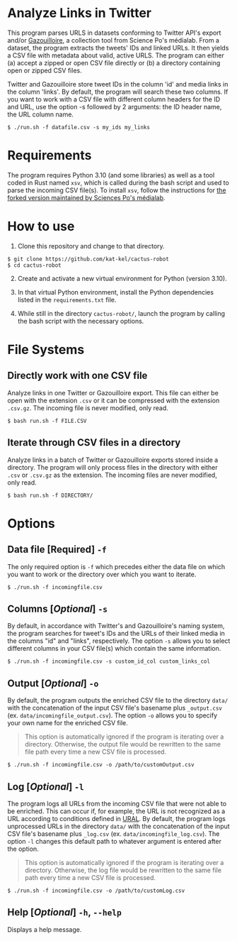 # Analyze Links in Twitter

This program parses URLS in datasets conforming to Twitter API's export and/or [Gazouilloire](https://github.com/medialab/gazouilloire), a collection tool from Science Po's médialab. From a dataset, the program extracts the tweets' IDs and linked URLs. It then yields a CSV file with metadata about valid, active URLS. The program can either (a) accept a zipped or open CSV file directly or (b) a directory containing open or zipped CSV files.

Twitter and Gazouilloire store tweet IDs in the column 'id' and media links in the column 'links'. By default, the program will search these two columns. If you want to work with a CSV file with different column headers for the ID and URL, use the option -s followed by 2 arguments: the ID header name, the URL column name.

```shell
$ ./run.sh -f datafile.csv -s my_ids my_links
```

# Requirements
The program requires Python 3.10 (and some libraries) as well as a tool coded in Rust named `xsv`, which is called during the bash script and used to parse the incoming CSV file(s). To install `xsv`, follow the instructions for [the forked version maintained by Sciences Po's médialab](https://github.com/medialab/xsv).

# How to use

1. Clone this repository and change to that directory.
```shell
$ git clone https://github.com/kat-kel/cactus-robot
$ cd cactus-robot
```

2. Create and activate a new virtual environment for Python (version 3.10).

3. In that virtual Python environment, install the Python dependencies listed in the `requirements.txt` file.

4. While still in the directory `cactus-robot/`, launch the program by calling the bash script with the necessary options.

# File Systems

## Directly work with one CSV file
Analyze links in one Twitter or Gazouilloire export. This file can either be open with the extension `.csv` or it can be compressed with the extension `.csv.gz`. The incoming file is never modified, only read.

```shell
$ bash run.sh -f FILE.CSV
```

## Iterate through CSV files in a directory

Analyze links in a batch of Twitter or Gazouilloire exports stored inside a directory. The program will only process files in the directory with either `.csv` or `.csv.gz` as the extension. The incoming files are never modified, only read.

```shell
$ bash run.sh -f DIRECTORY/
```

# Options

## Data file \[**Required**\] `-f`

The only required option is `-f` which precedes either the data file on which you want to work or the directory over which you want to iterate.

```shell
$ ./run.sh -f incomingfile.csv
```

## Columns \[*Optional*\] `-s`

By default, in accordance with Twitter's and Gazouilloire's naming system, the program searches for tweet's IDs and the URLs of their linked media in the columns "id" and "links", respectively. The option `-s` allows you to select different columns in your CSV file(s) which contain the same information.

```shell
$ ./run.sh -f incomingfile.csv -s custom_id_col custom_links_col
```

## Output \[*Optional*\] `-o`

By default, the program outputs the enriched CSV file to the directory `data/` with the concatenation of the input CSV file's basename plus `_output.csv` (ex. `data/incomingfile_output.csv`). The option `-o` allows you to specify your own name for the enriched CSV file.

> This option is automatically ignored if the program is iterating over a directory. Otherwise, the output file would be rewritten to the same file path every time a new CSV file is processed.

```shell
$ ./run.sh -f incomingfile.csv -o /path/to/customOutput.csv
```

## Log \[*Optional*\] `-l`

The program logs all URLs from the incoming CSV file that were not able to be enriched. This can occur if, for example, the URL is not recognized as a URL according to conditions defined in [URAL](https://github.com/medialab/ural). By default, the program logs unprocessed URLs in the directory `data/` with the concatenation of the input CSV file's basename plus `_log.csv` (ex. `data/incomingfile_log.csv`). The option `-l` changes this default path to whatever argument is entered after the option.

> This option is automatically ignored if the program is iterating over a directory. Otherwise, the log file would be rewritten to the same file path every time a new CSV file is processed.

```shell
$ ./run.sh -f incomingfile.csv -o /path/to/customLog.csv
```

## Help \[*Optional*\] `-h`, `--help`

Displays a help message.
